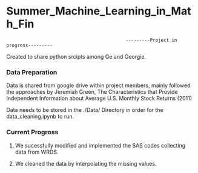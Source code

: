 # Summer_Machine_Learning_in_Math_Fin
                                                ---------Project in progross---------

Created to share python srcipts among Ge and Georgie.

### Data Preparation

Data is shared from google drive within project members, mainly followed the approaches by Jeremiah Green, The Characteristics that Provide Independent Information about Average U.S. Monthly Stock Returns (2011)

Data needs to be stored in the ./Data/ Directory in order for the data_cleaning.ipynb to run.

### Current Progross
  1. We sucessfully modified and implemented the SAS codes collecting data from WRDS.

  2. We cleaned the data by interpolating the missing values.

